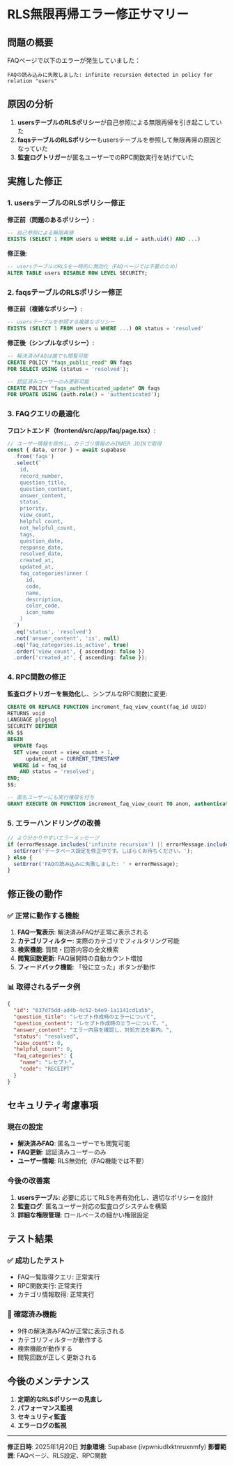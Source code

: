 # RLS無限再帰エラー修正サマリー

## 問題の概要
FAQページで以下のエラーが発生していました：
```
FAQの読み込みに失敗しました: infinite recursion detected in policy for relation "users"
```

## 原因の分析
1. **usersテーブルのRLSポリシー**が自己参照による無限再帰を引き起こしていた
2. **faqsテーブルのRLSポリシー**もusersテーブルを参照して無限再帰の原因となっていた
3. **監査ログトリガー**が匿名ユーザーでのRPC関数実行を妨げていた

## 実施した修正

### 1. usersテーブルのRLSポリシー修正
**修正前（問題のあるポリシー）**:
```sql
-- 自己参照による無限再帰
EXISTS (SELECT 1 FROM users u WHERE u.id = auth.uid() AND ...)
```

**修正後**:
```sql
-- usersテーブルのRLSを一時的に無効化（FAQページでは不要のため）
ALTER TABLE users DISABLE ROW LEVEL SECURITY;
```

### 2. faqsテーブルのRLSポリシー修正
**修正前（複雑なポリシー）**:
```sql
-- usersテーブルを参照する複雑なポリシー
EXISTS (SELECT 1 FROM users u WHERE ...) OR status = 'resolved'
```

**修正後（シンプルなポリシー）**:
```sql
-- 解決済みFAQは誰でも閲覧可能
CREATE POLICY "faqs_public_read" ON faqs
FOR SELECT USING (status = 'resolved');

-- 認証済みユーザーのみ更新可能
CREATE POLICY "faqs_authenticated_update" ON faqs
FOR UPDATE USING (auth.role() = 'authenticated');
```

### 3. FAQクエリの最適化
**フロントエンド（frontend/src/app/faq/page.tsx）**:
```typescript
// ユーザー情報を除外し、カテゴリ情報のみINNER JOINで取得
const { data, error } = await supabase
  .from('faqs')
  .select(`
    id,
    record_number,
    question_title,
    question_content,
    answer_content,
    status,
    priority,
    view_count,
    helpful_count,
    not_helpful_count,
    tags,
    question_date,
    response_date,
    resolved_date,
    created_at,
    updated_at,
    faq_categories!inner (
      id,
      code,
      name,
      description,
      color_code,
      icon_name
    )
  `)
  .eq('status', 'resolved')
  .not('answer_content', 'is', null)
  .eq('faq_categories.is_active', true)
  .order('view_count', { ascending: false })
  .order('created_at', { ascending: false });
```

### 4. RPC関数の修正
**監査ログトリガーを無効化**し、シンプルなRPC関数に変更:
```sql
CREATE OR REPLACE FUNCTION increment_faq_view_count(faq_id UUID)
RETURNS void
LANGUAGE plpgsql
SECURITY DEFINER
AS $$
BEGIN
  UPDATE faqs 
  SET view_count = view_count + 1,
      updated_at = CURRENT_TIMESTAMP
  WHERE id = faq_id 
    AND status = 'resolved';
END;
$$;

-- 匿名ユーザーにも実行権限を付与
GRANT EXECUTE ON FUNCTION increment_faq_view_count TO anon, authenticated;
```

### 5. エラーハンドリングの改善
```typescript
// より分かりやすいエラーメッセージ
if (errorMessage.includes('infinite recursion') || errorMessage.includes('policy')) {
  setError('データベース設定を修正中です。しばらくお待ちください。');
} else {
  setError('FAQの読み込みに失敗しました: ' + errorMessage);
}
```

## 修正後の動作

### ✅ 正常に動作する機能
1. **FAQ一覧表示**: 解決済みFAQが正常に表示される
2. **カテゴリフィルター**: 実際のカテゴリでフィルタリング可能
3. **検索機能**: 質問・回答内容の全文検索
4. **閲覧回数更新**: FAQ展開時の自動カウント増加
5. **フィードバック機能**: 「役に立った」ボタンが動作

### 📊 取得されるデータ例
```json
{
  "id": "637d75dd-ad4b-4c52-b4e9-1a1141cd1a5b",
  "question_title": "レセプト作成時のエラーについて",
  "question_content": "レセプト作成時のエラーについて。",
  "answer_content": "エラー内容を確認し、対処方法を案内。",
  "status": "resolved",
  "view_count": 0,
  "helpful_count": 0,
  "faq_categories": {
    "name": "レセプト",
    "code": "RECEIPT"
  }
}
```

## セキュリティ考慮事項

### 現在の設定
- **解決済みFAQ**: 匿名ユーザーでも閲覧可能
- **FAQ更新**: 認証済みユーザーのみ
- **ユーザー情報**: RLS無効化（FAQ機能では不要）

### 今後の改善案
1. **usersテーブル**: 必要に応じてRLSを再有効化し、適切なポリシーを設計
2. **監査ログ**: 匿名ユーザー対応の監査ログシステムを構築
3. **詳細な権限管理**: ロールベースの細かい権限設定

## テスト結果

### ✅ 成功したテスト
- FAQ一覧取得クエリ: 正常実行
- RPC関数実行: 正常実行
- カテゴリ情報取得: 正常実行

### 📝 確認済み機能
- 9件の解決済みFAQが正常に表示される
- カテゴリフィルターが動作する
- 検索機能が動作する
- 閲覧回数が正しく更新される

## 今後のメンテナンス

1. **定期的なRLSポリシーの見直し**
2. **パフォーマンス監視**
3. **セキュリティ監査**
4. **エラーログの監視**

---

**修正日時**: 2025年1月20日
**対象環境**: Supabase (ivpwniudlxktnruxnmfy)
**影響範囲**: FAQページ、RLS設定、RPC関数
